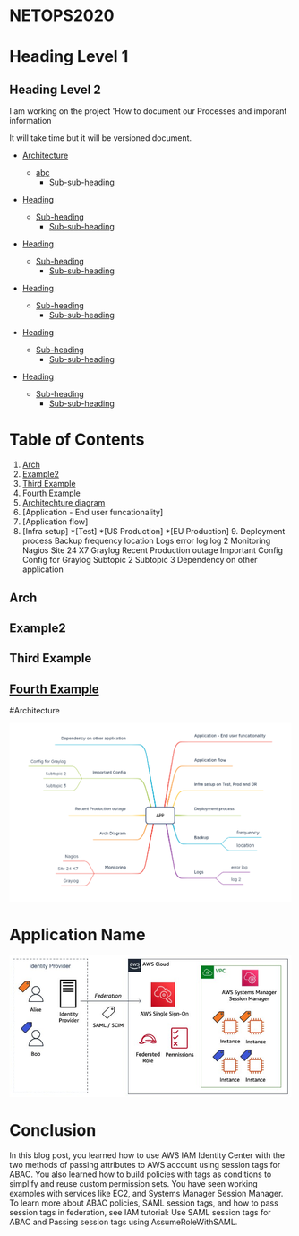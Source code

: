 # NETOPS2020

# Heading Level 1
## Heading Level 2

I am working on the project 'How to document our Processes and imporant information

It will take time but it will be versioned document.

- [Architecture](#heading)
  * [abc](#sub-heading)
    + [Sub-sub-heading](#sub-sub-heading)
- [Heading](#heading-1)
  * [Sub-heading](#sub-heading-1)
    + [Sub-sub-heading](#sub-sub-heading-1)
- [Heading](#heading-2)
  * [Sub-heading](#sub-heading-2)
    + [Sub-sub-heading](#sub-sub-heading-2)

- [Heading](#heading)
  * [Sub-heading](#sub-heading)
    + [Sub-sub-heading](#sub-sub-heading)
- [Heading](#heading-1)
  * [Sub-heading](#sub-heading-1)
    + [Sub-sub-heading](#sub-sub-heading-1)
- [Heading](#heading-2)
  * [Sub-heading](#sub-heading-2)
    + [Sub-sub-heading](#sub-sub-heading-2)

# Table of Contents
1. [Arch](#Arch)
2. [Example2](#example2)
3. [Third Example](#third-example)
4. [Fourth Example](#fourth-examplehttpwwwfourthexamplecom)
5. [Architechture diagram](#Architechture-diagram)
6. [Application - End user funcationality]
7. [Application flow]
8. [Infra setup] 
		  *[Test]
		  *[US Production]
		  *[EU Production]
	9. Deployment process
	Backup 
		frequency
		location
	Logs 
		error log
		log 2
	Monitoring
		Nagios
		Site 24 X7
		Graylog
	Recent Production outage
	Important Config
		Config for Graylog
		Subtopic 2
		Subtopic 3
	Dependency on other application


## Arch
## Example2
## Third Example
## [Fourth Example](http://www.fourthexample.com) 




#Architecture

  ![Mindmap](Product-Documentation.png)


# Application Name




  ![Okta](Okta-1.jpg)


# Conclusion
In this blog post, you learned how to use AWS IAM Identity Center with the two methods of passing attributes to AWS account using session tags for ABAC. You also learned how to build policies with tags as conditions to simplify and reuse custom permission sets. You have seen working examples with services like EC2, and Systems Manager Session Manager. To learn more about ABAC policies, SAML session tags, and how to pass session tags in federation, see IAM tutorial: Use SAML session tags for ABAC and Passing session tags using AssumeRoleWithSAML.
















































